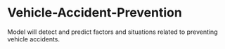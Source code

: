 # Vehicle-Accident-Prevention
Model will detect and predict factors and situations related to preventing vehicle accidents.

